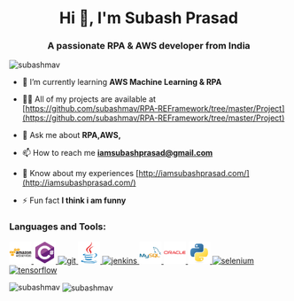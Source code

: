 <h1 align="center">Hi 👋, I'm Subash Prasad</h1>
<h3 align="center">A passionate RPA & AWS developer from India</h3>

<p align="left"> <img src="https://komarev.com/ghpvc/?username=subashmav&label=Profile%20views&color=0e75b6&style=flat" alt="subashmav" /> </p>

- 🌱 I’m currently learning **AWS Machine Learning & RPA**

- 👨‍💻 All of my projects are available at [https://github.com/subashmav/RPA-REFramework/tree/master/Project](https://github.com/subashmav/RPA-REFramework/tree/master/Project)

- 💬 Ask me about **RPA,AWS,**

- 📫 How to reach me **iamsubashprasad@gmail.com**

- 📄 Know about my experiences [http://iamsubashprasad.com/](http://iamsubashprasad.com/)

- ⚡ Fun fact **I think i am funny**


<h3 align="left">Languages and Tools:</h3>
<p align="left"> <a href="https://aws.amazon.com" target="_blank"> <img src="https://raw.githubusercontent.com/devicons/devicon/master/icons/amazonwebservices/amazonwebservices-original-wordmark.svg" alt="aws" width="40" height="40"/> </a> <a href="https://www.w3schools.com/cs/" target="_blank"> <img src="https://raw.githubusercontent.com/devicons/devicon/master/icons/csharp/csharp-original.svg" alt="csharp" width="40" height="40"/> </a> <a href="https://git-scm.com/" target="_blank"> <img src="https://www.vectorlogo.zone/logos/git-scm/git-scm-icon.svg" alt="git" width="40" height="40"/> </a> <a href="https://www.java.com" target="_blank"> <img src="https://raw.githubusercontent.com/devicons/devicon/master/icons/java/java-original.svg" alt="java" width="40" height="40"/> </a> <a href="https://www.jenkins.io" target="_blank"> <img src="https://www.vectorlogo.zone/logos/jenkins/jenkins-icon.svg" alt="jenkins" width="40" height="40"/> </a> <a href="https://www.mysql.com/" target="_blank"> <img src="https://raw.githubusercontent.com/devicons/devicon/master/icons/mysql/mysql-original-wordmark.svg" alt="mysql" width="40" height="40"/> </a> <a href="https://www.oracle.com/" target="_blank"> <img src="https://raw.githubusercontent.com/devicons/devicon/master/icons/oracle/oracle-original.svg" alt="oracle" width="40" height="40"/> </a> <a href="https://www.python.org" target="_blank"> <img src="https://raw.githubusercontent.com/devicons/devicon/master/icons/python/python-original.svg" alt="python" width="40" height="40"/> </a> <a href="https://www.selenium.dev" target="_blank"> <img src="https://raw.githubusercontent.com/detain/svg-logos/780f25886640cef088af994181646db2f6b1a3f8/svg/selenium-logo.svg" alt="selenium" width="40" height="40"/> </a> <a href="https://www.tensorflow.org" target="_blank"> <img src="https://www.vectorlogo.zone/logos/tensorflow/tensorflow-icon.svg" alt="tensorflow" width="40" height="40"/> </a> </p>

<p><img align="left" src="https://github-readme-stats.vercel.app/api/top-langs?username=subashmav&show_icons=true&locale=en&layout=compact" alt="subashmav" /></p>

<p>&nbsp;<img align="center" src="https://github-readme-stats.vercel.app/api?username=subashmav&show_icons=true&locale=en" alt="subashmav" /></p>
